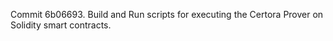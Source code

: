 Commit 6b06693.                    Build and Run scripts for executing the Certora Prover on Solidity smart contracts.